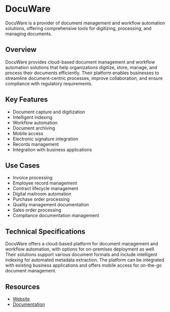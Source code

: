 # DocuWare

DocuWare is a provider of document management and workflow automation solutions, offering comprehensive tools for digitizing, processing, and managing documents.

## Overview

DocuWare provides cloud-based document management and workflow automation solutions that help organizations digitize, store, manage, and process their documents efficiently. Their platform enables businesses to streamline document-centric processes, improve collaboration, and ensure compliance with regulatory requirements.

## Key Features

- Document capture and digitization
- Intelligent indexing
- Workflow automation
- Document archiving
- Mobile access
- Electronic signature integration
- Records management
- Integration with business applications

## Use Cases

- Invoice processing
- Employee record management
- Contract lifecycle management
- Digital mailroom automation
- Purchase order processing
- Quality management documentation
- Sales order processing
- Compliance documentation management

## Technical Specifications

DocuWare offers a cloud-based platform for document management and workflow automation, with options for on-premises deployment as well. Their solutions support various document formats and include intelligent indexing for automated metadata extraction. The platform can be integrated with existing business applications and offers mobile access for on-the-go document management.

## Resources

- [Website](https://www.docuware.com)
- [Documentation](https://www.docuware.com/resources)
